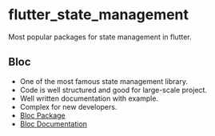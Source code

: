 # flutter_state_management
Most popular packages for state management in flutter.

## Bloc
- One of the most famous state management library.
- Code is well structured and good for large-scale project.
- Well written documentation with example.
- Complex for new developers.
- <a href="https://pub.dev/packages/flutter_bloc">Bloc Package</a>
- <a href="https://bloclibrary.dev/#/gettingstarted">Bloc Documentation</a>

